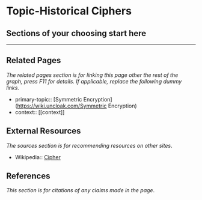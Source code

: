 # Topic-Historical Ciphers

## Sections of your choosing start here

---
## Related Pages
*The related pages section is for linking this page other the rest of the graph, press F11 for details. If applicable, replace the following dummy links.*
- primary-topic:: [Symmetric Encryption](https://wiki.uncloak.com/Symmetric Encryption)
- context:: \[\[context\]\]

## External Resources
*The sources section is for recommending resources on other sites*.
- Wikipedia:: [Cipher](https://en.wikipedia.org/wiki/Cipher)

## References
*This section is for citations of any claims made in the page*.